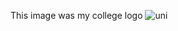 This image was my college logo
![uni](https://user-images.githubusercontent.com/76554151/158308864-6bf610c1-9780-45d5-a0c3-705a7d231ae1.jpg)
